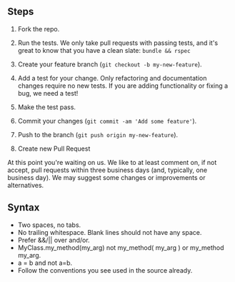 ## Steps

1. Fork the repo.

2. Run the tests. We only take pull requests with passing tests, and it's great
to know that you have a clean slate: `bundle && rspec`

3. Create your feature branch (`git checkout -b my-new-feature`).

4. Add a test for your change. Only refactoring and documentation changes
require no new tests. If you are adding functionality or fixing a bug, we need
a test!

5. Make the test pass.

6. Commit your changes (`git commit -am 'Add some feature'`).

7. Push to the branch (`git push origin my-new-feature`).

8. Create new Pull Request

At this point you're waiting on us. We like to at least comment on, if not
accept, pull requests within three business days (and, typically, one business
day). We may suggest some changes or improvements or alternatives.

## Syntax

* Two spaces, no tabs.
* No trailing whitespace. Blank lines should not have any space.
* Prefer &&/|| over and/or.
* MyClass.my_method(my_arg) not my_method( my_arg ) or my_method my_arg.
* a = b and not a=b.
* Follow the conventions you see used in the source already.
